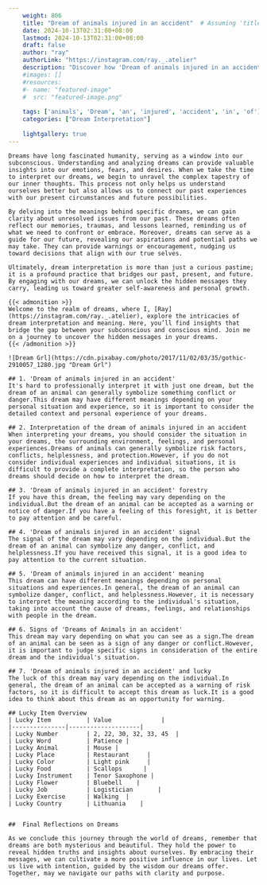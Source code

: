 ```yaml
---
    weight: 806
    title: "Dream of animals injured in an accident"  # Assuming 'title' column exists
    date: 2024-10-13T02:31:00+08:00
    lastmod: 2024-10-13T02:31:00+08:00
    draft: false
    author: "ray"
    authorLink: "https://instagram.com/ray._.atelier"
    description: "Discover how 'Dream of animals injured in an accident' can interpret your future and uncover its significant meanings in your life."
    #images: []
    #resources:
    #- name: "featured-image"
    #  src: "featured-image.png"
    
    tags: ['animals', 'Dream', 'an', 'injured', 'accident', 'in', 'of']
    categories: ["Dream Interpretation"]
    
    lightgallery: true
---
```

    
    Dreams have long fascinated humanity, serving as a window into our subconscious. Understanding and analyzing dreams can provide valuable insights into our emotions, fears, and desires. When we take the time to interpret our dreams, we begin to unravel the complex tapestry of our inner thoughts. This process not only helps us understand ourselves better but also allows us to connect our past experiences with our present circumstances and future possibilities.
    
    By delving into the meanings behind specific dreams, we can gain clarity about unresolved issues from our past. These dreams often reflect our memories, traumas, and lessons learned, reminding us of what we need to confront or embrace. Moreover, dreams can serve as a guide for our future, revealing our aspirations and potential paths we may take. They can provide warnings or encouragement, nudging us toward decisions that align with our true selves.
    
    Ultimately, dream interpretation is more than just a curious pastime; it is a profound practice that bridges our past, present, and future. By engaging with our dreams, we can unlock the hidden messages they carry, leading us toward greater self-awareness and personal growth.
    
    {{< admonition >}}
    Welcome to the realm of dreams, where I, [Ray](https://instagram.com/ray._.atelier), explore the intricacies of dream interpretation and meaning. Here, you’ll find insights that bridge the gap between your subconscious and conscious mind. Join me on a journey to uncover the hidden messages in your dreams.
    {{< /admonition >}}
    
    ![Dream Grl](https://cdn.pixabay.com/photo/2017/11/02/03/35/gothic-2910057_1280.jpg "Dream Grl")
    
    ## 1. 'Dream of animals injured in an accident'
    It's hard to professionally interpret it with just one dream, but the dream of an animal can generally symbolize something conflict or danger.This dream may have different meanings depending on your personal situation and experience, so it is important to consider the detailed context and personal experience of your dreams.
    
    ## 2. Interpretation of the dream of animals injured in an accident
    When interpreting your dreams, you should consider the situation in your dreams, the surrounding environment, feelings, and personal experiences.Dreams of animals can generally symbolize risk factors, conflicts, helplessness, and protection.However, if you do not consider individual experiences and individual situations, it is difficult to provide a complete interpretation, so the person who dreams should decide on how to interpret the dream.
    
    ## 3. 'Dream of animals injured in an accident' forestry
    If you have this dream, the feeling may vary depending on the individual.But the dream of an animal can be accepted as a warning or notice of danger.If you have a feeling of this foresight, it is better to pay attention and be careful.
    
    ## 4. 'Dream of animals injured in an accident' signal
    The signal of the dream may vary depending on the individual.But the dream of an animal can symbolize any danger, conflict, and helplessness.If you have received this signal, it is a good idea to pay attention to the current situation.
    
    ## 5. 'Dream of animals injured in an accident' meaning
    This dream can have different meanings depending on personal situations and experiences.In general, the dream of an animal can symbolize danger, conflict, and helplessness.However, it is necessary to interpret the meaning according to the individual's situation, taking into account the cause of dreams, feelings, and relationships with people in the dream.
    
    ## 6. Signs of 'Dreams of Animals in an accident'
    This dream may vary depending on what you can see as a sign.The dream of an animal can be seen as a sign of any danger or conflict.However, it is important to judge specific signs in consideration of the entire dream and the individual's situation.
    
    ## 7. 'Dream of animals injured in an accident' and lucky
    The luck of this dream may vary depending on the individual.In general, the dream of an animal can be accepted as a warning of risk factors, so it is difficult to accept this dream as luck.It is a good idea to think about this dream as an opportunity for warning.
    
    ## Lucky Item Overview
    | Lucky Item          | Value              |
    |---------------|--------------------|
    | Lucky Number        | 2, 22, 30, 32, 33, 45  |
    | Lucky Word          | Patience |
    | Lucky Animal        | Mouse |
    | Lucky Place         | Restaurant     |
    | Lucky Color         | Light pink     |
    | Lucky Food          | Scallops      |
    | Lucky Instrument    | Tenor Saxophone |
    | Lucky Flower        | Bluebell    |
    | Lucky Job           | Logistician       |
    | Lucky Exercise      | Walking  |
    | Lucky Country       | Lithuania    |
    
    
    ##  Final Reflections on Dreams
    
    As we conclude this journey through the world of dreams, remember that dreams are both mysterious and beautiful. They hold the power to reveal hidden truths and insights about ourselves. By embracing their messages, we can cultivate a more positive influence in our lives. Let us live with intention, guided by the wisdom our dreams offer. Together, may we navigate our paths with clarity and purpose.
    